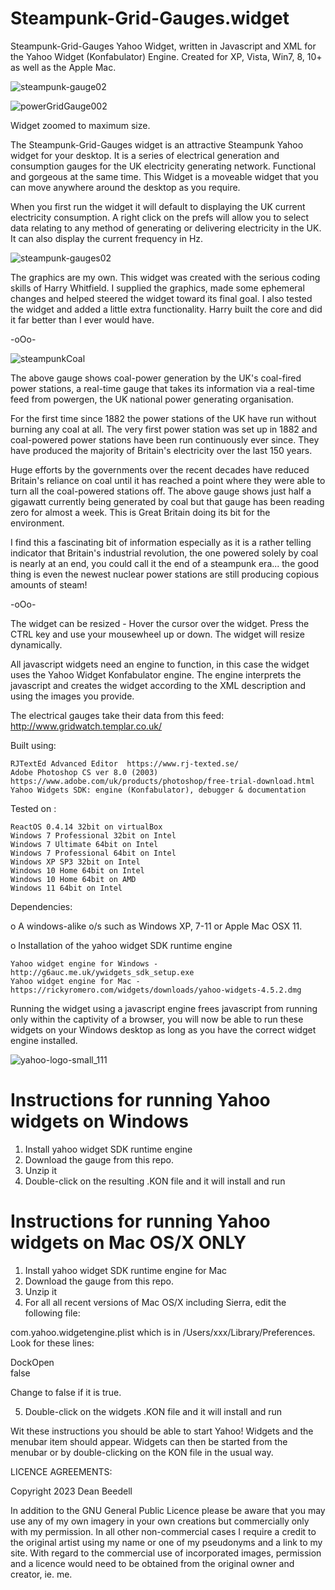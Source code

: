 # Steampunk-Grid-Gauges.widget
 
Steampunk-Grid-Gauges Yahoo Widget, written in Javascript and XML for the Yahoo 
Widget (Konfabulator) Engine. Created for XP, Vista, Win7, 8, 10+ as well as the 
Apple Mac. 

![steampunk-gauge02](https://github.com/yereverluvinunclebert/Steampunk-Grid-Gauges.widget/assets/2788342/a87bf362-1c7d-43d5-aec6-1e517c03e366)

![powerGridGauge002](https://github.com/yereverluvinunclebert/Steampunk-Grid-Gauges.widget/assets/2788342/80a7d4f4-90e8-4001-b386-2514eef753cf)

Widget zoomed to maximum size.

The Steampunk-Grid-Gauges widget is an attractive Steampunk Yahoo widget for 
your desktop. It is a series of electrical generation and consumption gauges for 
the UK electricity generating network. Functional and gorgeous at the same time. 
This Widget is a moveable widget that you can move anywhere around the desktop 
as you require.

When you first run the widget it will default to displaying the UK current 
electricity consumption. A right click on the prefs will allow you to select 
data relating to any method of generating or delivering electricity in the UK. It 
can also display the current frequency in Hz.

 ![steampunk-gauges02](https://github.com/yereverluvinunclebert/Steampunk-Grid-Gauges.widget/assets/2788342/5a46a53f-5be9-4171-9647-87e8d9f6c731)

The graphics are my own. This widget was created with the serious coding skills 
of Harry Whitfield. I supplied the graphics, made some ephemeral changes and 
helped steered the widget toward its final goal. I also tested the widget and added 
a little extra functionality. Harry built the core and did it far better than I 
ever would have.

-oOo-

![steampunkCoal](https://github.com/yereverluvinunclebert/Steampunk-Grid-Gauges.widget/assets/2788342/fb513bc1-671e-4bf4-af31-f2281635235a)

The above gauge shows coal-power generation by the UK's coal-fired power stations, a real-time 
gauge that takes its information via a real-time feed from powergen, the UK 
national power generating organisation.

For the first time since 1882 the power stations of the UK have run without 
burning any coal at all. The very first power station was set up in 1882 and 
coal-powered power stations have been run continuously ever since. They have 
produced the majority of Britain's electricity over the last 150 years.

Huge efforts by the governments over the recent decades have reduced Britain's 
reliance on coal until it has reached a point where they were able to turn all 
the coal-powered stations off. The above gauge shows just half a gigawatt 
currently being generated by coal but that gauge has been reading zero for 
almost a week. This is Great Britain doing its bit for the environment.

I find this a fascinating bit of information especially as it is a rather 
telling indicator that Britain's industrial revolution, the one powered solely 
by coal is nearly at an end, you could call it the end of a steampunk era... 
the good thing is even the newest nuclear power stations are still producing 
copious amounts of steam!

-oOo-

The widget can be resized - Hover the cursor over the widget. Press the CTRL key 
and use your mousewheel up or down. The widget will resize dynamically.

All javascript widgets need an engine to function, in this case the widget uses 
the Yahoo Widget Konfabulator engine. The engine interprets the javascript and 
creates the widget according to the XML description and using the images you 
provide. 

The electrical gauges take their data from this feed:
	http://www.gridwatch.templar.co.uk/


Built using: 

	RJTextEd Advanced Editor  https://www.rj-texted.se/ 
	Adobe Photoshop CS ver 8.0 (2003)  https://www.adobe.com/uk/products/photoshop/free-trial-download.html  
	Yahoo Widgets SDK: engine (Konfabulator), debugger & documentation
  
Tested on :

	ReactOS 0.4.14 32bit on virtualBox    
	Windows 7 Professional 32bit on Intel    
	Windows 7 Ultimate 64bit on Intel    
	Windows 7 Professional 64bit on Intel    
	Windows XP SP3 32bit on Intel    
	Windows 10 Home 64bit on Intel    
	Windows 10 Home 64bit on AMD    
	Windows 11 64bit on Intel    
   
 Dependencies:
 
 o A windows-alike o/s such as Windows XP, 7-11 or Apple Mac OSX 11.    	
 
 o Installation of the yahoo widget SDK runtime engine  
 
	Yahoo widget engine for Windows - http://g6auc.me.uk/ywidgets_sdk_setup.exe  
	Yahoo widget engine for Mac - https://rickyromero.com/widgets/downloads/yahoo-widgets-4.5.2.dmg

Running the widget using a javascript engine frees javascript from running only 
within the captivity of a browser, you will now be able to run these widgets on 
your Windows desktop as long as you have the correct widget engine installed.

 ![yahoo-logo-small_111](https://github.com/yereverluvinunclebert/Steampunk-MediaPlayer-Ywidget/assets/2788342/c5668608-ab57-4665-a332-3bc9b7e07a9f)
 
Instructions for running Yahoo widgets on Windows
=================================================

1. Install yahoo widget SDK runtime engine
2. Download the gauge from this repo.
3. Unzip it
4. Double-click on the resulting .KON file and it will install and run

Instructions for running Yahoo widgets on Mac OS/X ONLY
========================================================

1. Install yahoo widget SDK runtime engine for Mac
2. Download the gauge from this repo.
3. Unzip it
4. For all all recent versions of Mac OS/X including Sierra, edit the following 
file:

com.yahoo.widgetengine.plist which is in /Users/xxx/Library/Preferences. Look 
for these lines: 
   
  <key>DockOpen</key>  
  <string>false</string>  

Change to false if it is true.

5. Double-click on the widgets .KON file and it will install and run

Wit these instructions you should be able to start Yahoo! Widgets and the 
menubar item should appear. Widgets can then be started from the menubar or by 
double-clicking on the KON file in the usual way.



LICENCE AGREEMENTS:

Copyright 2023 Dean Beedell

In addition to the GNU General Public Licence please be aware that you may use
any of my own imagery in your own creations but commercially only with my
permission. In all other non-commercial cases I require a credit to the
original artist using my name or one of my pseudonyms and a link to my site.
With regard to the commercial use of incorporated images, permission and a
licence would need to be obtained from the original owner and creator, ie. me.
